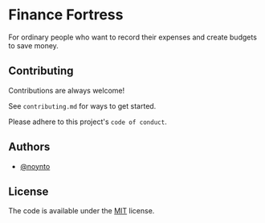 
# Finance Fortress

For ordinary people who want to record their expenses and create budgets to save money.


## Contributing

Contributions are always welcome!

See `contributing.md` for ways to get started.

Please adhere to this project's `code of conduct`.


## Authors

- [@noynto](https://www.github.com/noynto)


## License

The code is available under the [MIT](https://choosealicense.com/licenses/mit/) license.

